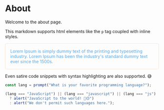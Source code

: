 # About

Welcome to the about page.

This markdown supports html elements like the `p` tag coupled with inline styles.

<p style="color:rgb(91, 167, 230); border: 1px solid rgba(255, 135, 23, 0.25); border-radius:5px; padding: 1rem;">
Lorem Ipsum is simply dummy text of the printing and typesetting industry. Lorem Ipsum has been the industry's standard dummy text ever since the 1500s.
</p>

Even satire code snippets with syntax highlighting are also supported. 😅

```js
const lang = prompt("What is your favorite programming language?");

(lang === "JavaScript") || (lang === "javascript") || (lang === "js")
  ? alert("JavaScript to the world! 🚀🟡")
  : alert("We don't permit such languages here.");

